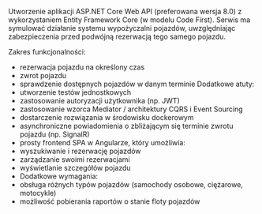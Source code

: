 Utworzenie aplikacji ASP.NET Core Web API (preferowana wersja 8.0) z wykorzystaniem Entity Framework Core (w modelu Code First). Serwis ma symulować działanie systemu wypożyczalni pojazdów, uwzględniając zabezpieczenia przed podwójną rezerwacją tego samego pojazdu.

Zakres funkcjonalności:
* rezerwacja pojazdu na określony czas
* zwrot pojazdu
* sprawdzenie dostępnych pojazdów w danym terminie
Dodatkowe atuty:
* utworzenie testów jednostkowych
* zastosowanie autoryzacji użytkownika (np. JWT)
* zastosowanie wzorca Mediator / architektury CQRS i Event Sourcing
* dostarczenie rozwiązania w środowisku dockerowym
* asynchroniczne powiadomienia o zbliżającym się terminie zwrotu pojazdu (np. SignalR)
* prosty frontend SPA w Angularze, który umożliwia:
* wyszukiwanie i rezerwację pojazdów
* zarządzanie swoimi rezerwacjami
* wyświetlanie szczegółów pojazdu
* Dodatkowe wymagania:
* obsługa różnych typów pojazdów (samochody osobowe, ciężarowe, motocykle)
* możliwość pobierania raportów o stanie floty pojazdów
